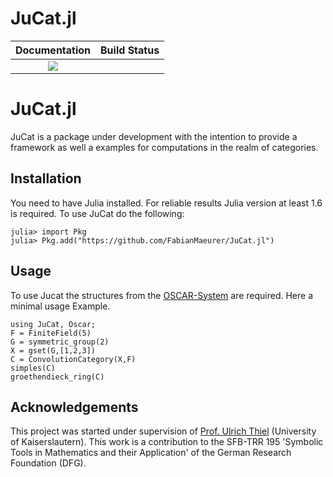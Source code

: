 # JuCat.jl

| **Documentation**                                                         | **Build Status**                                      |
|:-------------------------------------------------------------------------:|:-----------------------------------------------------:|
| [![][docs-stable-img]][docs-stable-url]|                                  | [![][build_status_img]][build_status_url] [![][codecov_img]][codecov_url]|

# JuCat.jl

JuCat is a package under development with the intention to provide a framework as well a examples for computations in the realm of categories.

## Installation

You need to have Julia installed. For reliable results Julia version at least 1.6 is required. To use JuCat
do the following:

```julia-repl
julia> import Pkg
julia> Pkg.add("https://github.com/FabianMaeurer/JuCat.jl")
```

## Usage

To use Jucat the structures from the [OSCAR-System](https://github.com/oscar-system/Oscar.jl) are required. Here a minimal usage Example.

```@repl
using JuCat, Oscar;
F = FiniteField(5)
G = symmetric_group(2)
X = gset(G,[1,2,3])
C = ConvolutionCategory(X,F)
simples(C)
groethendieck_ring(C)
```

## Acknowledgements

This project was started under supervision of [Prof. Ulrich Thiel](https://ulthiel.com/math/)  (University of Kaiserslautern). This work is a
contribution to the SFB-TRR 195 'Symbolic Tools in Mathematics and their
Application' of the German Research Foundation (DFG).


[docs-stable-img]: https://img.shields.io/badge/docs-dev-blue.svg
[docs-stable-url]: https://fabianmaeurer.github.io/JuCat.jl/

[build_status_img]: https://ci.appveyor.com/api/projects/status/egtv4niuustg4kpc?svg=true
[build_status_url]: https://ci.appveyor.com/project/FabianMaeurer/jucat-jl

[codecov_img]: https://codecov.io/gh/FabianMaeurer/JuCat.jl/branch/master/graph/badge.svg?token=axGHAcozx5
[codecov_url]: https://codecov.io/gh/FabianMaeurer/JuCat.jl

[ga-img]: https://github.com/fabianmaeurer/JuCat.jl/workflows/Run%20tests/badge.svg
[ga-url]: https://github.com/fabianmaeurer/JuCat.jl/actions?query=workflow%3A%22Run+tests%22
